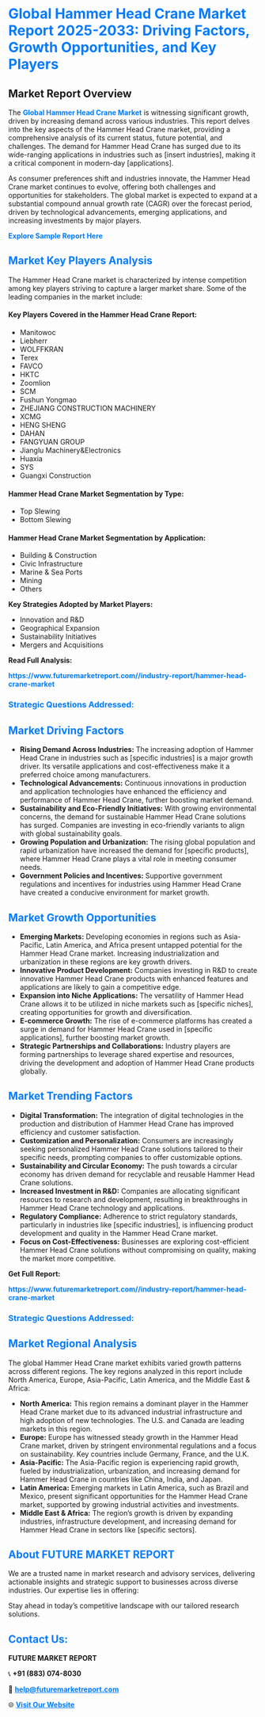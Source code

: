 <h1 style="color: #007BFF;">Global Hammer Head Crane Market Report 2025-2033: Driving Factors, Growth Opportunities, and Key Players</h1>

<section id="overview">
<h2>Market Report Overview</h2>
<p>The <a href="https://www.futuremarketreport.com//industry-report/hammer-head-crane-market" style="color: #007BFF; text-decoration: none;"><strong>Global Hammer Head Crane Market</strong></a> is witnessing significant growth, driven by increasing demand across various industries. This report delves into the key aspects of the Hammer Head Crane market, providing a comprehensive analysis of its current status, future potential, and challenges. The demand for Hammer Head Crane has surged due to its wide-ranging applications in industries such as [insert industries], making it a critical component in modern-day [applications].</p>
<p>As consumer preferences shift and industries innovate, the Hammer Head Crane market continues to evolve, offering both challenges and opportunities for stakeholders. The global market is expected to expand at a substantial compound annual growth rate (CAGR) over the forecast period, driven by technological advancements, emerging applications, and increasing investments by major players.</p>
</section>

<section id="overview">
<p><a href="https://www.futuremarketreport.com//request-sample/reportId=57790" style="color: #007BFF; text-decoration: none;"><strong>Explore Sample Report Here</strong></a></p>
</section>

<section id="key-players">
<h2 style="color: #007BFF;">Market Key Players Analysis</h2>
<p>The Hammer Head Crane market is characterized by intense competition among key players striving to capture a larger market share. Some of the leading companies in the market include:</p>
<h4>Key Players Covered in the Hammer Head Crane Report:</h4>
<ul><li>Manitowoc</li><li>Liebherr</li><li>WOLFFKRAN</li><li>Terex</li><li>FAVCO</li><li>HKTC</li><li>Zoomlion</li><li>SCM</li><li>Fushun Yongmao</li><li>ZHEJIANG CONSTRUCTION MACHINERY</li><li>XCMG</li><li>HENG SHENG</li><li>DAHAN</li><li>FANGYUAN GROUP</li><li>Jianglu Machinery&amp;Electronics</li><li>Huaxia</li><li>SYS</li><li>Guangxi Construction</li></ul>
<h4>Hammer Head Crane Market Segmentation by Type:</h4>
<ul><li>Top Slewing</li><li>Bottom Slewing</li></ul>

<h4>Hammer Head Crane Market Segmentation by Application:</h4>
<ul><li>Building &amp; Construction</li><li>Civic Infrastructure</li><li>Marine &amp; Sea Ports</li><li>Mining</li><li>Others</li></ul>
<p><strong>Key Strategies Adopted by Market Players:</strong></p>
<ul>
<li>Innovation and R&D</li>
<li>Geographical Expansion</li>
<li>Sustainability Initiatives</li>
<li>Mergers and Acquisitions</li>
</ul>
</section>

<section>
<p><strong>Read Full Analysis: </strong></p><a href="https://www.futuremarketreport.com//industry-report/hammer-head-crane-market" style="color: #007BFF; text-decoration: none;"><strong>https://www.futuremarketreport.com//industry-report/hammer-head-crane-market</strong></a>
<h3 style="color: #007BFF;">Strategic Questions Addressed:</h3>
</section>

<section id="driving-factors">
<h2 style="color: #007BFF;">Market Driving Factors</h2>
<ul>
<li><strong>Rising Demand Across Industries:</strong> The increasing adoption of Hammer Head Crane in industries such as [specific industries] is a major growth driver. Its versatile applications and cost-effectiveness make it a preferred choice among manufacturers.</li>
<li><strong>Technological Advancements:</strong> Continuous innovations in production and application technologies have enhanced the efficiency and performance of Hammer Head Crane, further boosting market demand.</li>
<li><strong>Sustainability and Eco-Friendly Initiatives:</strong> With growing environmental concerns, the demand for sustainable Hammer Head Crane solutions has surged. Companies are investing in eco-friendly variants to align with global sustainability goals.</li>
<li><strong>Growing Population and Urbanization:</strong> The rising global population and rapid urbanization have increased the demand for [specific products], where Hammer Head Crane plays a vital role in meeting consumer needs.</li>
<li><strong>Government Policies and Incentives:</strong> Supportive government regulations and incentives for industries using Hammer Head Crane have created a conducive environment for market growth.</li>
</ul>
</section>

<section id="growth-opportunities">
<h2 style="color: #007BFF;">Market Growth Opportunities</h2>
<ul>
<li><strong>Emerging Markets:</strong> Developing economies in regions such as Asia-Pacific, Latin America, and Africa present untapped potential for the Hammer Head Crane market. Increasing industrialization and urbanization in these regions are key growth drivers.</li>
<li><strong>Innovative Product Development:</strong> Companies investing in R&D to create innovative Hammer Head Crane products with enhanced features and applications are likely to gain a competitive edge.</li>
<li><strong>Expansion into Niche Applications:</strong> The versatility of Hammer Head Crane allows it to be utilized in niche markets such as [specific niches], creating opportunities for growth and diversification.</li>
<li><strong>E-commerce Growth:</strong> The rise of e-commerce platforms has created a surge in demand for Hammer Head Crane used in [specific applications], further boosting market growth.</li>
<li><strong>Strategic Partnerships and Collaborations:</strong> Industry players are forming partnerships to leverage shared expertise and resources, driving the development and adoption of Hammer Head Crane products globally.</li>
</ul>
</section>

<section id="trending-factors">
<h2 style="color: #007BFF;">Market Trending Factors</h2>
<ul>
<li><strong>Digital Transformation:</strong> The integration of digital technologies in the production and distribution of Hammer Head Crane has improved efficiency and customer satisfaction.</li>
<li><strong>Customization and Personalization:</strong> Consumers are increasingly seeking personalized Hammer Head Crane solutions tailored to their specific needs, prompting companies to offer customizable options.</li>
<li><strong>Sustainability and Circular Economy:</strong> The push towards a circular economy has driven demand for recyclable and reusable Hammer Head Crane solutions.</li>
<li><strong>Increased Investment in R&D:</strong> Companies are allocating significant resources to research and development, resulting in breakthroughs in Hammer Head Crane technology and applications.</li>
<li><strong>Regulatory Compliance:</strong> Adherence to strict regulatory standards, particularly in industries like [specific industries], is influencing product development and quality in the Hammer Head Crane market.</li>
<li><strong>Focus on Cost-Effectiveness:</strong> Businesses are exploring cost-efficient Hammer Head Crane solutions without compromising on quality, making the market more competitive.</li>
</ul>
</section>

<section>
<p><strong>Get Full Report: </strong></p><a href="https://www.futuremarketreport.com//industry-report/hammer-head-crane-market" style="color: #007BFF; text-decoration: none;"><strong>https://www.futuremarketreport.com//industry-report/hammer-head-crane-market</strong></a>
<h3 style="color: #007BFF;">Strategic Questions Addressed:</h3>
</section>


<section id="regional-analysis">
<h2 style="color: #007BFF;">Market Regional Analysis</h2>
<p>The global Hammer Head Crane market exhibits varied growth patterns across different regions. The key regions analyzed in this report include North America, Europe, Asia-Pacific, Latin America, and the Middle East & Africa:</p>
<ul>
<li><strong>North America:</strong> This region remains a dominant player in the Hammer Head Crane market due to its advanced industrial infrastructure and high adoption of new technologies. The U.S. and Canada are leading markets in this region.</li>
<li><strong>Europe:</strong> Europe has witnessed steady growth in the Hammer Head Crane market, driven by stringent environmental regulations and a focus on sustainability. Key countries include Germany, France, and the U.K.</li>
<li><strong>Asia-Pacific:</strong> The Asia-Pacific region is experiencing rapid growth, fueled by industrialization, urbanization, and increasing demand for Hammer Head Crane in countries like China, India, and Japan.</li>
<li><strong>Latin America:</strong> Emerging markets in Latin America, such as Brazil and Mexico, present significant opportunities for the Hammer Head Crane market, supported by growing industrial activities and investments.</li>
<li><strong>Middle East & Africa:</strong> The region’s growth is driven by expanding industries, infrastructure development, and increasing demand for Hammer Head Crane in sectors like [specific sectors].</li>
</ul>
</section>

<footer>
<h2 style="color: #007BFF;">About FUTURE MARKET REPORT</h2>
<p>We are a trusted name in market research and advisory services, delivering actionable insights and strategic support to businesses across diverse industries. Our expertise lies in offering:</p>

<p>Stay ahead in today’s competitive landscape with our tailored research solutions.</p>

<h2 style="color: #007BFF;">Contact Us:</h2>
<p><strong>FUTURE MARKET REPORT</strong></p>
<p>📞 <strong>+91 (883) 074-8030</strong></p>
<p>📧 <strong><a href="mailto:help@futuremarketreport.com" style="color: #007BFF;">help@futuremarketreport.com</a></strong></p>
<p>🌐 <strong><a href="https://www.futuremarketreport.com/" style="color: #007BFF;">Visit Our Website</a></strong></p>
</footer>